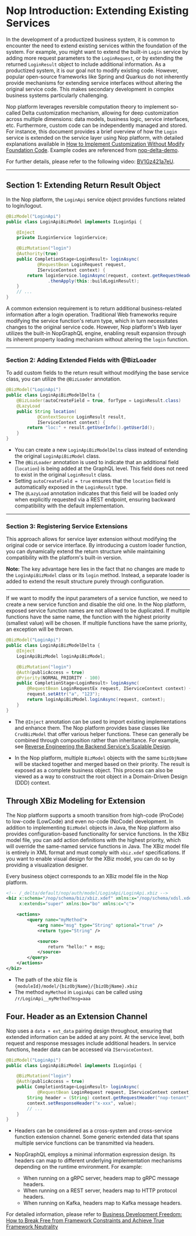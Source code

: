 # Nop Introduction: Extending Existing Services

In the development of a productized business system, it is common to encounter the need to extend existing services within the foundation of the system. For example, you might want to extend the built-in `Login` service by adding more request parameters to the `LoginRequest`, or by extending the returned `LoginResult` object to include additional information. As a productized system, it is our goal not to modify existing code. However, popular open-source frameworks like Spring and Quarkus do not inherently provide mechanisms for extending service interfaces without altering the original service code. This makes secondary development in complex business systems particularly challenging.

Nop platform leverages reversible computation theory to implement so-called Delta customization mechanism, allowing for deep customization across multiple dimensions: data models, business logic, service interfaces, etc. Furthermore, custom code can be independently managed and stored. For instance, this document provides a brief overview of how the `Login` service is extended on the service layer using Nop platform, with detailed explanations available in [How to Implement Customization Without Modify Foundation Code](https://zhuanlan.zhihu.com/p/628770810). Example codes are referenced from [nop-delta-demo](https://gitee.com/canonical-entropy/nop-entropy/tree/master/nop-demo/nop-delta-demo).

For further details, please refer to the following video: [BV1Gz421a7eU](https://www.bilibili.com/video/BV1Gz421a7eU/).

---


## Section 1: Extending Return Result Object

In the Nop platform, the `LoginApi` service object provides functions related to login/logout.

```java
@BizModel("LoginApi")
public class LoginApiBizModel implements ILoginSpi {

    @Inject
    private ILoginService loginService;

    @BizMutation("login")
    @Authority(true)
    public CompletionStage<LoginResult> loginAsync(
            @RequestBean LoginRequest request,
            IServiceContext context) {
        return loginService.loginAsync(request, context.getRequestHeaders())
                .thenApply(this::buildLoginResult);
    }
    // ...
}
```

A common extension requirement is to return additional business-related information after a login operation. Traditional Web frameworks require modifying the service function's return type, which in turn necessitates changes to the original service code. However, Nop platform's Web layer utilizes the built-in NopGraphQL engine, enabling result expansion through its inherent property loading mechanism without altering the `login` function.

---


### Section 2: Adding Extended Fields with @BizLoader

To add custom fields to the return result without modifying the base service class, you can utilize the `@BizLoader` annotation.

```java
@BizModel("LoginApi")
public class LoginApiBizModelDelta {
    @BizLoader(autoCreateField = true, forType = LoginResult.class)
    @LazyLoad
    public String location(
            @ContextSource LoginResult result,
            IServiceContext context) {
        return "loc:" + result.getUserInfo().getUserId();
    }
}
```

* You can create a new `LoginApiBizModelDelta` class instead of extending the original `LoginApiBizModel` class.
* The `@BizLoader` annotation is used to indicate that an additional field (`location`) is being added at the GraphQL level. This field does not need to exist in the original `LoginResult` class.
* Setting `autoCreateField = true` ensures that the `location` field is automatically exposed in the `LoginResult` type.
* The `@LazyLoad` annotation indicates that this field will be loaded only when explicitly requested via a REST endpoint, ensuring backward compatibility with the default implementation.

---


### Section 3: Registering Service Extensions

This approach allows for service layer extension without modifying the original code or service interface. By introducing a custom loader function, you can dynamically extend the return structure while maintaining compatibility with the platform's built-in version.

**Note:** The key advantage here lies in the fact that no changes are made to the `LoginApiBizModel` class or its `login` method. Instead, a separate loader is added to extend the result structure purely through configuration.

---




If we want to modify the input parameters of a service function, we need to create a new service function and disable the old one. In the Nop platform, exposed service function names are not allowed to be duplicated. If multiple functions have the same name, the function with the highest priority (smallest value) will be chosen. If multiple functions have the same priority, an exception will be thrown.

```java
@BizModel("LoginApi")
public class LoginApiBizModelDelta {
    @Inject
    LoginApiBizModel loginApiBizModel;

    @BizMutation("login")
    @Auth(publicAccess = true)
    @Priority(NORMAL_PRIORITY - 100)
    public CompletionStage<LoginResult> loginAsync(
        @RequestBean LoginRequestEx request, IServiceContext context) {
        request.setAttr("a", "123");
        return loginApiBizModel.loginAsync(request, context);
    }
}
```

* The `@Inject` annotation can be used to import existing implementations and enhance them. The Nop platform provides base classes like `CrudBizModel` that offer various helper functions. These can generally be combined through composition rather than inheritance. For example, see [Reverse Engineering the Backend Service's Scalable Design](https://zhuanlan.zhihu.com/p/696846283).

* In the Nop platform, multiple `BizModel` objects with the same `bizObjName` will be stacked together and merged based on their priority. The result is exposed as a complete business object. This process can also be viewed as a way to construct the root object in a Domain-Driven Design (DDD) context.


## Through XBiz Modeling for Extension

The Nop platform supports a smooth transition from high-code (ProCode) to low-code (LowCode) and even no-code (NoCode) development. In addition to implementing `BizModel` objects in Java, the Nop platform also provides configuration-based functionality for service functions. In the XBiz model file, you can add action definitions with the highest priority, which will override the same-named service functions in Java. The XBiz model file is entirely in XML format and must comply with `xbiz.xdef` specifications. If you want to enable visual design for the XBiz model, you can do so by providing a visualization designer.

Every business object corresponds to an XBiz model file in the Nop platform.

```xml
<!-- /_delta/default/nop/auth/model/LoginApi/LoginApi.xbiz -->
<biz x:schema="/nop/schema/biz/xbiz.xdef" xmlns:x="/nop/schema/xdsl.xdef"
     x:extends="super" xmlns:bo="bo" xmlns:c="c">

    <actions>
        <query name="myMethod">
            <arg name="msg" type="String" optional="true" />
            <return type="String" />

            <source>
                return "hello:" + msg;
            </source>
        </query>
    </actions>
</biz>
```

* The path of the xbiz file is `{moduleId}/model/{bizObjName}/{bizObjName}.xbiz`
* The method `myMethod` in `LoginApi` can be called using `/r/LoginApi__myMethod?msg=aaa`

## Four. Header as an Extension Channel

Nop uses a `data + ext_data` pairing design throughout, ensuring that extended information can be added at any point. At the service level, both request and response messages include additional headers. In service functions, header data can be accessed via `IServiceContext`.

```java
@BizModel("LoginApi")
public class LoginApiBizModel implements ILoginSpi {

    @BizMutation("login")
    @Auth(publicAccess = true)
    public CompletionStage<LoginResult> loginAsync(
            @RequestBean LoginRequest request, IServiceContext context) {
        String header = (String) context.getRequestHeader("nop-tenant");
        context.setResponseHeader("x-xxx", value);
        // ... 
    }
}
```

* Headers can be considered as a cross-system and cross-service function extension channel. Some generic extended data that spans multiple service functions can be transmitted via headers.

* NopGraphQL employs a minimal information expression design. Its headers can map to different underlying implementation mechanisms depending on the runtime environment. For example:
  - When running on a gRPC server, headers map to gRPC message headers.
  - When running on a REST server, headers map to HTTP protocol headers.
  - When running on Kafka, headers map to Kafka message headers.

For detailed information, please refer to [Business Development Freedom: How to Break Free from Framework Constraints and Achieve True Framework Neutrality](https://zhuanlan.zhihu.com/p/682910525)

